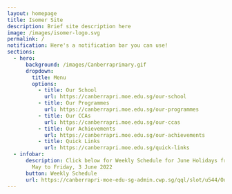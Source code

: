 ```yaml
---
layout: homepage
title: Isomer Site
description: Brief site description here
image: /images/isomer-logo.svg
permalink: /
notification: Here's a notification bar you can use!
sections:
  - hero:
      background: /images/Canberraprimary.gif
      dropdown:
        title: Menu
        options:
          - title: Our School
            url: https://canberrapri.moe.edu.sg/our-school
          - title: Our Programmes
            url: https://canberrapri.moe.edu.sg/our-programmes
          - title: Our CCAs
            url: https://canberrapri.moe.edu.sg/our-ccas
          - title: Our Achievements
            url: https://canberrapri.moe.edu.sg/our-achievements
          - title: Quick Links
            url: https://canberrapri.moe.edu.sg/quick-links
  - infobar:
      description: Click below for Weekly Schedule for June Holidays from Monday, 30
        May to Friday, 3 June 2022
      button: Weekly Schedule
      url: https://canberrapri-moe-edu-sg-admin.cwp.sg/qql/slot/u544/Our%20School/About%20Us%20(School%20History)/Weekly%20Schedule/Weekly%20Schedule%202022%20June%20Holidays%2030%20May%20-%203%20Jun%202022%201.pdf
---
```

